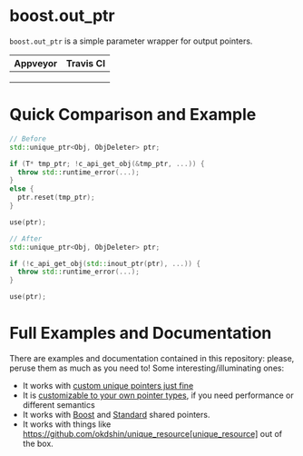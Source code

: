 # boost.out_ptr

`boost.out_ptr` is a simple parameter wrapper for output pointers.

| Appveyor | Travis CI |
| -------- | --------- |
|          |           |
|          |           |
|          |           |

# Quick Comparison and Example

```cpp
// Before
std::unique_ptr<Obj, ObjDeleter> ptr;

if (T* tmp_ptr; !c_api_get_obj(&tmp_ptr, ...)) {
  throw std::runtime_error(...);
}
else {
  ptr.reset(tmp_ptr);
}

use(ptr);
```

```cpp
// After
std::unique_ptr<Obj, ObjDeleter> ptr;

if (!c_api_get_obj(std::inout_ptr(ptr), ...)) {
  throw std::runtime_error(...);
}

use(ptr);
```


# Full Examples and Documentation

There are examples and documentation contained in this repository: please, peruse them as much as you need to! Some interesting/illuminating ones:

- It works with [custom unique pointers just fine](examples/source/std.custom_unique_ptr.cpp)
- It is [customizable to your own pointer types](examples/source/custom.handle.cpp), if you need performance or different semantics
- It works with [Boost](examples/source/boost.shared_ptr.cpp) and [Standard](examples/source/std.shared_ptr.cpp) shared pointers.
- It works with things like https://github.com/okdshin/unique_resource[unique_resource] out of the box.
